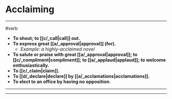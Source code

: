 # Acclaiming
---
#verb
- **To shout; to [[c/_call|call]] out.**
- **To express great [[a/_approval|approval]] (for).**
	- _Example: a highly-acclaimed novel_
- **To salute or praise with great [[a/_approval|approval]]; to [[c/_compliment|compliment]]; to [[a/_applaud|applaud]]; to welcome enthusiastically.**
- **To [[c/_claim|claim]].**
- **To [[d/_declare|declare]] by [[a/_acclamations|acclamations]].**
- **To elect to an office by having no opposition.**
---
---
